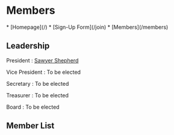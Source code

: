 # Members

<nav>
* [Homepage](/)</li>
* [Sign-Up Form](/join)</li>
* [Members](/members)</li>
</nav>

<main>
<section>

## Leadership

President
: [Sawyer Shepherd](https://sawyershepherd.org)

Vice President
: To be elected

Secretary
: To be elected

Treasurer
: To be elected

Board
: To be elected

</section>
<section>

## Member List

</section>
</main>
